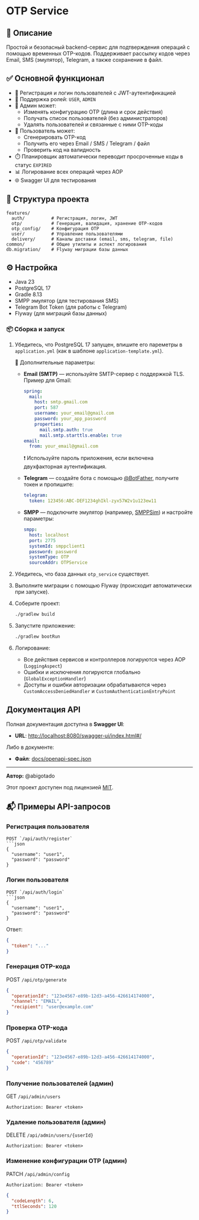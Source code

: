# OTP Service

## 📌 Описание

Простой и безопасный backend-сервис для подтверждения операций с помощью временных OTP-кодов. Поддерживает рассылку кодов через Email, SMS (эмулятор), Telegram, а также сохранение в файл.

## ✅ Основной функционал

- 🔐 Регистрация и логин пользователей с JWT-аутентификацией
- 👤 Поддержка ролей: `USER`, `ADMIN`
- 🔧 Админ может:
  - Изменять конфигурацию OTP (длина и срок действия)
  - Получать список пользователей (без администраторов)
  - Удалять пользователей и связанные с ними OTP-коды
- 📩 Пользователь может:
  - Сгенерировать OTP-код
  - Получить его через Email / SMS / Telegram / файл
  - Проверить код на валидность
- ⏱️ Планировщик автоматически переводит просроченные коды в статус `EXPIRED`
- 📊 Логирование всех операций через AOP
- 🌐 Swagger UI для тестирования

## 📁 Структура проекта

```
features/
  auth/          # Регистрация, логин, JWT
  otp/           # Генерация, валидация, хранение OTP-кодов
  otp_config/    # Конфигурация OTP
  user/          # Управление пользователями
  delivery/      # Каналы доставки (email, sms, telegram, file)
common/          # Общие утилиты и аспект логирования
db.migration/    # Flyway миграции базы данных
```

## ⚙️ Настройка

- Java 23
- PostgreSQL 17
- Gradle 8.13
- SMPP эмулятор (для тестирования SMS)
- Telegram Bot Token (для работы с Telegram)
- Flyway (для миграций базы данных)

### 📦 Сборка и запуск

1. Убедитесь, что PostgreSQL 17 запущен, впишите его пареметры в `application.yml` (как в шаблоне `application-template.yml`).

   🔧 Дополнительные параметры:
   - **Email (SMTP)** — используйте SMTP-сервер с поддержкой TLS. Пример для Gmail:
     ```yaml
     spring:
       mail:
         host: smtp.gmail.com
         port: 587
         username: your_email@gmail.com
         password: your_app_password
         properties:
           mail.smtp.auth: true
           mail.smtp.starttls.enable: true
     email:
       from: your_email@gmail.com
     ```
     ❗ Используйте пароль приложения, если включена двухфакторная аутентификация.

   - **Telegram** — создайте бота с помощью [@BotFather](https://t.me/BotFather), получите токен и пропишите:
     ```yaml
     telegram:
       token: 123456:ABC-DEF1234ghIkl-zyx57W2v1u123ew11
     ```

   - **SMPP** — подключите эмулятор (например, [SMPPSim](https://github.com/opensmpp/smppsim)) и настройте параметры:
     ```yaml
     smpp:
       host: localhost
       port: 2775
       systemId: smppclient1
       password: password
       systemType: OTP
       sourceAddr: OTPService
     ```

2. Убедитесь, что база данных `otp_service` существует.
3. Выполните миграции с помощью Flyway (происходит автоматически при запуске).
4. Соберите проект:
   ```bash
   ./gradlew build
   ```
5. Запустите приложение:
   ```bash
   ./gradlew bootRun
   ```
6. Логирование:
   - Все действия сервисов и контроллеров логируются через AOP (`LoggingAspect`)
   - Ошибки и исключения логируются глобально (`GlobalExceptionHandler`)
   - Доступы и ошибки авторизации обрабатываются через `CustomAccessDeniedHandler` и `CustomAuthenticationEntryPoint`

## Документация API

Полная документация доступна в **Swagger UI**:

- **URL**: [http://localhost:8080/swagger-ui/index.html#/](http://localhost:8080/swagger-ui/index.html#/)

Либо в документе:

- **Файл**: [docs/openapi-spec.json](docs/openapi-spec.json)

---

**Автор:** @abigotado

Этот проект доступен под лицензией [MIT](LICENSE).

## 📬 Примеры API-запросов

### Регистрация пользователя
```
POST `/api/auth/register`
```json
{
  "username": "user1",
  "password": "password"
}
```

### Логин пользователя
```
POST `/api/auth/login`
```json
{
  "username": "user1",
  "password": "password"
}
```

Ответ:
```json
{
  "token": "..."
}
```

### Генерация OTP-кода

POST `/api/otp/generate`
```json
{
  "operationId": "123e4567-e89b-12d3-a456-426614174000",
  "channel": "EMAIL",
  "recipient": "user@example.com"
}
```

### Проверка OTP-кода

POST `/api/otp/validate`
```json
{
  "operationId": "123e4567-e89b-12d3-a456-426614174000",
  "code": "456789"
}
```

### Получение пользователей (админ)

GET `/api/admin/users`
```
Authorization: Bearer <token>
```

### Удаление пользователя (админ)

DELETE `/api/admin/users/{userId}`
```
Authorization: Bearer <token>
```

### Изменение конфигурации OTP (админ)

PATCH `/api/admin/config`
```
Authorization: Bearer <token>
```

```json
{
  "codeLength": 6,
  "ttlSeconds": 120
}
```
